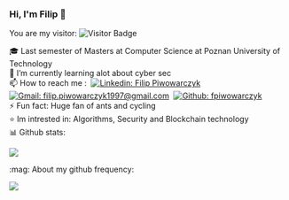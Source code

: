 ### Hi, I'm Filip 👋

You are my visitor: ![Visitor Badge](https://visitor-badge.laobi.icu/badge?page_id=fpiwowarczyk)

🎓 Last semester of Masters at Computer Science at Poznan University of Technology \
🔭 I’m currently learning alot about cyber sec \
📫 How to reach me :&nbsp;
[![Linkedin: Filip Piwowarczyk](https://img.shields.io/badge/-LinkedIn-blue?style=flat-square&logo=Linkedin&logoColor=white&link=https://https://www.linkedin.com/in/filip-piwowarczyk-065792180/)](https://www.linkedin.com/in/filip-piwowarczyk-065792180/)&nbsp;
[![Gmail: filip.piwowarczyk1997@gmail.com](https://img.shields.io/badge/-fpiwowarczyk-blue?style=flat-square&logo=Gmail&logoColor=white&color=red&link=mailto:filip.piwowarczyk1997@gmail.com)](mailto:filip.piwowarczyk1997@gmail.com)&nbsp;
[![Github: fpiwowarczyk](https://img.shields.io/badge/-fpiwowarczyk-blue?style=flat-square&logo=GitHub&logoColor=white&color=black&link=https://github.com/fpiwowarczyk)](https://github.com/fpiwowarczyk) \
⚡ Fun fact: Huge fan of ants and cycling \
:star: Im intrested in: Algorithms, Security and Blockchain technology \
📊 Github stats:

<p>
<img allign="right" src="https://github-readme-stats.vercel.app/api?username=fpiwowarczyk&count_private=true&show_icons=true&theme=blueberry"/>
<!-- <img allign="left" src="https://github-readme-stats.vercel.app/api/top-langs/?username=fpiwowarczyk&layout=compact&theme=blueberry"/> -->
</p>
:mag: About my github frequency:
<p>
  <img src="https://github-readme-streak-stats.herokuapp.com/?user=fpiwowarczyk&theme=blueberry">
</p>




